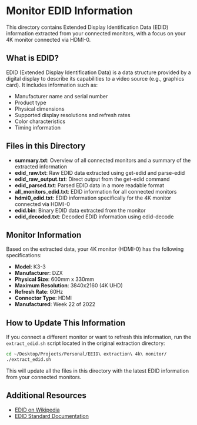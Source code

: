# Monitor EDID Information

This directory contains Extended Display Identification Data (EDID) information extracted from your connected monitors, with a focus on your 4K monitor connected via HDMI-0.

## What is EDID?

EDID (Extended Display Identification Data) is a data structure provided by a digital display to describe its capabilities to a video source (e.g., graphics card). It includes information such as:

- Manufacturer name and serial number
- Product type
- Physical dimensions
- Supported display resolutions and refresh rates
- Color characteristics
- Timing information

## Files in this Directory

- **summary.txt**: Overview of all connected monitors and a summary of the extracted information
- **edid_raw.txt**: Raw EDID data extracted using get-edid and parse-edid
- **edid_raw_output.txt**: Direct output from the get-edid command
- **edid_parsed.txt**: Parsed EDID data in a more readable format
- **all_monitors_edid.txt**: EDID information for all connected monitors
- **hdmi0_edid.txt**: EDID information specifically for the 4K monitor connected via HDMI-0
- **edid.bin**: Binary EDID data extracted from the monitor
- **edid_decoded.txt**: Decoded EDID information using edid-decode

## Monitor Information

Based on the extracted data, your 4K monitor (HDMI-0) has the following specifications:

- **Model**: K3-3
- **Manufacturer**: DZX
- **Physical Size**: 600mm x 330mm
- **Maximum Resolution**: 3840x2160 (4K UHD)
- **Refresh Rate**: 60Hz
- **Connector Type**: HDMI
- **Manufactured**: Week 22 of 2022

## How to Update This Information

If you connect a different monitor or want to refresh this information, run the `extract_edid.sh` script located in the original extraction directory:

```bash
cd ~/Desktop/Projects/Personal/EEID\ extraction\ 4k\ monitor/
./extract_edid.sh
```

This will update all the files in this directory with the latest EDID information from your connected monitors.

## Additional Resources

- [EDID on Wikipedia](https://en.wikipedia.org/wiki/Extended_Display_Identification_Data)
- [EDID Standard Documentation](https://vesa.org/vesa-standards/) 